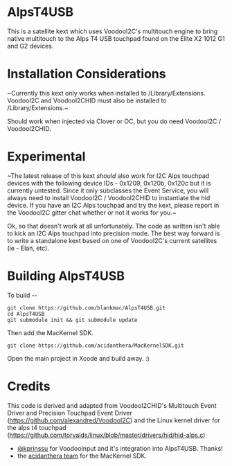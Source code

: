 # AlpsT4USB

This is a satellite kext which uses VoodooI2C's multitouch engine to bring native multitouch to the Alps
T4 USB touchpad found on the Elite X2 1012 G1 and G2 devices.

# Installation Considerations

~Currently this kext only works when installed to /Library/Extensions.  VoodooI2C and VoodooI2CHID must 
also be installed to /Library/Extensions.~

Should work when injected via Clover or OC, but you do need VoodooI2C / VoodooI2CHID.

# Experimental

~The latest release of this kext *should* also work for I2C Alps touchpad devices with the following device IDs - 0x1209, 0x120b, 0x120c but it is currently untested.  Since it only subclasses the Event Service, you will always need to install VoodooI2C / VoodooI2CHID to instantiate the hid device.  If you have an I2C Alps touchpad and try the kext, please report in the VoodooI2C gitter chat whether or not it works for you.~

Ok, so that doesn't work at all unfortunately.  The code as written isn't able to kick an I2C Alps touchpad into precision mode.  The best way forward is to write a standalone kext based on one of VoodooI2C's current satellites (ie - Elan, etc).

# Building AlpsT4USB

To build --
```
git clone https://github.com/blankmac/AlpsT4USB.git
cd AlpsT4USB
git submodule init && git submodule update
```

Then add the MacKernel SDK.
```
git clone https://github.com/acidanthera/MacKernelSDK.git
```

Open the main project in Xcode and build away.  :)

# Credits
This code is derived and adapted from VoodooI2CHID's Multitouch Event Driver and Precision
Touchpad Event Driver (https://github.com/alexandred/VoodooI2C) and the Linux kernel driver
for the alps t4 touchpad (https://github.com/torvalds/linux/blob/master/drivers/hid/hid-alps.c)
- [@kprinssu](https://github.com/kprinssu) for VoodooInput and it's integration into AlpsT4USB.  Thanks!
- the [acidanthera team](https://github.com/acidanthera) for the MacKernel SDK.
